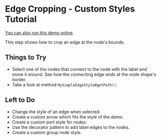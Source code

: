 <!--
 //////////////////////////////////////////////////////////////////////////////
 // @license
 // This demo file is part of yFiles for HTML 2.3.0.3.
 // Use is subject to license terms.
 //
 // Copyright (c) 2000-2020 by yWorks GmbH, Vor dem Kreuzberg 28,
 // 72070 Tuebingen, Germany. All rights reserved.
 //
 //////////////////////////////////////////////////////////////////////////////
-->
# Edge Cropping - Custom Styles Tutorial

[You can also run this demo online](https://live.yworks.com/demos/02-tutorial-custom-styles/18-edge-cropping/index.html).

This step shows how to crop an edge at the node's bounds.

## Things to Try

- Select one of the nodes that connect to the node with the label and move it around. See how the connecting edge ends at the node shape's border.
- Take a look at method `MySimpleEdgeStyle#getPath()`.

## Left to Do

- Change the style of an edge when selected.
- Create a custom arrow which fits the style of the demo.
- Create a custom port style for nodes.
- Use the decorator pattern to add label edges to the nodes.
- Create a custom group node style.
